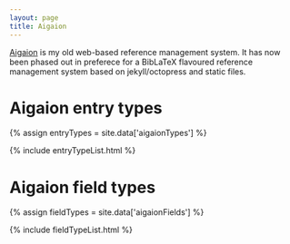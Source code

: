 ```yaml
---
layout: page
title: Aigaion
---
```


[Aigaion](http://sourceforge.net/projects/aigaion/) is my old web-based 
reference management system.  It has now been phased out in preferece 
for a BibLaTeX flavoured reference management system based on 
jekyll/octopress and static files.

# Aigaion entry types

{% assign entryTypes = site.data['aigaionTypes'] %}

{% include entryTypeList.html %}

# Aigaion field types

{% assign fieldTypes = site.data['aigaionFields'] %}

{% include fieldTypeList.html %}
